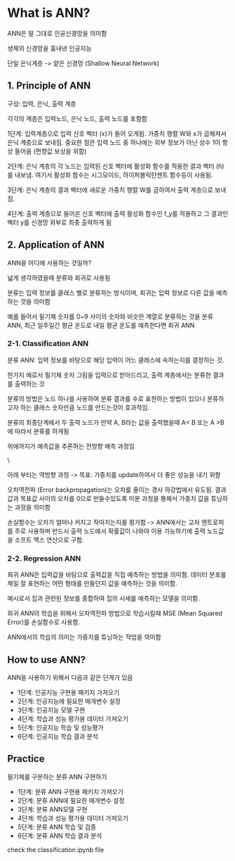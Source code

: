 # What is ANN? 

ANN은 말 그대로 인공신경망을 의미함

생체의 신경망을 흉내낸 인공지능 



단일 은닉계층 -> 얕은 신경망 (Shallow Neural Network)

## 1. Principle of ANN

구성: 입력, 은닉, 출력 계층

각각의 계층은 입력노드, 은닉 노드, 출력 노드를 포함함

1단계: 입력계층으로 입력 신호 벡터 (x)가 들어 오게됨. 가중치 행렬 W와 x가 곱해져서 은닉 계층으로 보내짐. 중요한 점은 입력 노드 중 하나에는 외부 정보가 아닌 상수 1이 항상 들어옴 (편향값 보상을 위함)

2단계: 은닉 계층의 각 노드는 입력된 신호 벡터에 활성화 함수를 적용한 결과 벡터 (h)를 내보냄. 여기서 활성화 함수는 시그모이드, 하이퍼볼릭탄젠트 함수등이 사용됨.

3단계: 은닉 계층의 결과 벡터에 새로운 가중치 행렬 W를 곱하여서 출력 계층으로 보내짐.

4단계: 출력 계층으로 들어온 신호 벡터에 출력 활성화 함수인 f_y를 적용하고 그 결과인 벡터 y를 신경망 외부로 최종 출력하게 됨

## 2. Application of ANN

ANN을 어디에 사용하는 것일까?

넓게 생각하였을때 분류와 회귀로 사용됨

분류는 입력 정보를 클래스 별로 분류하는 방식이며, 회귀는 입력 정보로 다른 값을 예측하는 것을 의미함

예를 들어서 필기체 숫자를 0~9 사이의 숫자와 비슷한 계열로 분류하는 것을 분류 ANN, 최근 일주일간 평균 온도로 내일 평균 온도를 예측한다면 회귀 ANN

### 2-1. Classification ANN

분류 ANN: 입력 정보를 바탕으로 해당 입력이 어느 클래스에 속하는지를 결정하는 것.

한가지 예로서 필기체 숫자 그림을 입력으로 받아드리고, 출력 계층에서는 분류한 결과를 출력하는 것

분류의 방법은 노드 하나를 사용하여 분류 결과를 수로 표현하는 방법이 있으나 분류하고자 하는 클래스 숫자만큼 노드를 만드는것이 효과적임.

분류의 최종단계에서 두 출력 노드가 만약 A, B라는 값을 출력했을때 A< B 또는 A >B에 따라서 분류를 하게됨

위에까지가 예측값을 추론하는 전방향 예측 과정임

\

아래 부터는 역방향 과정 -> 목표: 가중치를 update하여서 더 좋은 성능을 내기 위함

오차역전파 (Error backpropagation)는 오차를 줄이는 경사 하강법에서 유도됨. 결과 값과 목표값 사이의 오차를 0으로 만들수있도록 미분 과정을 통해서 가중치 값을 튜닝하는 과정을 의미함

손실함수는 오차가 얼마나 커지고 작아지는지를 평가함 -> ANN에서는 교차 엔트로피를 주로 사용하며 반드시 출력 노드에서 확률값이 나와야 이용 가능하기에 출력 노드값을 소프트 맥스 연산으로 구함.

### 2-2. Regression ANN

회귀 ANN은 입력값을 바탕으로 출력값을 직접 예측하는 방법을 의미함. 데이터 분포를 제일 잘 표현하는 어떤 형태를 만들던지 값을 예측하는 것을 의미함.

예시로서 집과 관련된 정보를 종합하여 집의 시세를 예측하는 모델을 의미함.

회귀 ANN의 학습을 위해서 오차역전파 방법으로 학습시킬때 MSE (Mean Squared Error)를 손실함수로 사용함.

ANN에서의 학습의 의미는 가중치를 튜닝하는 작업을 의미함

## How to use ANN?

ANN을 사용하기 위해서 다음과 같은 단계가 있음

- 1단계: 인공지능 구현용 패키지 가져오기
- 2단계: 인공지능에 필요한 매개변수 설정
- 3단계: 인공지능 모델 구현
- 4단계: 학습과 성능 평가용 데이터 가져오기
- 5단계: 인공지능 학습 및 성능평가
- 6단계: 인공지능 학습 결과 분석

## Practice

필기체를 구분하는 분류 ANN 구현하기

- 1단계: 분류 ANN 구현용 패키지 가져오기
- 2단계: 분류 ANN에 필요한 매개변수 설정
- 3단계: 분류 ANN모델 구현
- 4단계: 학습과 성능 평가용 데이터 가져오기
- 5단계: 분류 ANN 학습 및 검증
- 6단계: 분류 ANN 학습 결과 분석

check the classification.ipynb file


